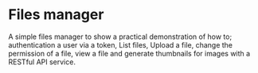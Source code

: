 # Files manager
A simple files manager to show a practical demonstration of how to; authentication a user via a token, List files, Upload a file, change the permission of a file, view a file and generate thumbnails for images with a RESTful API service.
